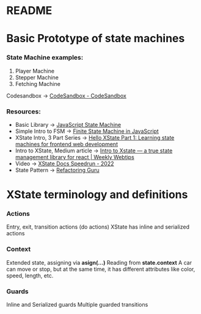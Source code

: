 # README
# Basic Prototype of state machines
### State Machine examples:
1. Player Machine
2. Stepper Machine
3. Fetching Machine

Codesandbox -> [CodeSandbox - CodeSandbox](https://codesandbox.io/p/github/vladTrex/xstate-prototype/draft/cranky-fog)

### Resources:
* Basic Library -> [JavaScript State Machine](https://github.com/jakesgordon/javascript-state-machine)
* Simple Intro to FSM -> [Finite State Machine in JavaScript](https://dev.to/spukas/finite-state-machine-in-javascript-1ki1)
* XState Intro, 3 Part Series -> [Hello XState Part 1: Learning state machines for frontend web development](https://dev.to/ekafyi/hello-xstate-learning-state-machines-for-frontend-web-development-5bin)
* Intro to XState, Medium article -> [Intro to Xstate — a true state management library for react | Weekly Webtips](https://medium.com/weekly-webtips/intro-to-xstate-a-true-state-management-system-library-for-react-d8c0051c71e4)
* Video ->  [XState Docs Speedrun - 2022](https://youtu.be/2eurRx-tR-I)
* State Pattern -> [Refactoring Guru](https://refactoring.guru/design-patterns/state/typescript/example)

# XState terminology and definitions
### Actions
Entry, exit, transition actions (do actions)
XState has inline and serialized actions
### Context
Extended state, assigning via **asign(…)**
Reading from **state.context**
A car can move or stop, but at the same time, it has different attributes like color, speed, length, etc.
### Guards
Inline and Serialized guards
Multiple guarded transitions
